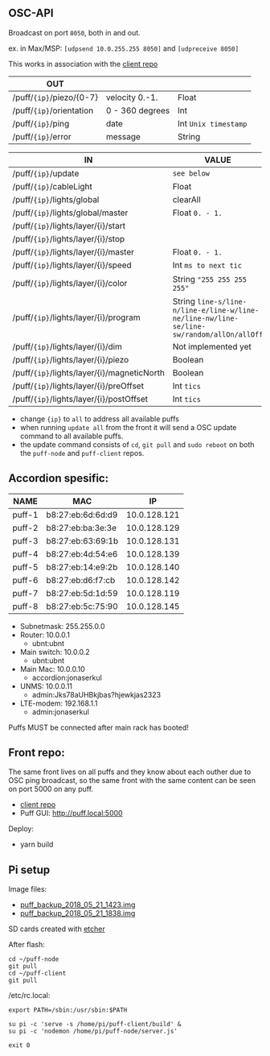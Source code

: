 ## OSC-API

Broadcast on port `8050`, both in and out.

ex. in Max/MSP: `[udpsend 10.0.255.255 8050]` and `[udpreceive 8050]`

This works in association with the [client repo](https://github.com/jonasbarsten/puff-client)

|OUT|||
|---|---|---|
|/puff/`{ip}`/piezo/{0-7}|velocity 0.-1.|Float|
|/puff/`{ip}`/orientation|0 - 360 degrees|Int|
|/puff/`{ip}`/ping|date|Int `Unix timestamp`|
|/puff/`{ip}`/error|message|String|

|IN|VALUE|DEFAULT|
|---|---|---|
|/puff/`{ip}`/update|`see below`|
|/puff/`{ip}`/cableLight|Float|
|/puff/`{ip}`/lights/global|clearAll|
|/puff/`{ip}`/lights/global/master|Float `0. - 1.`|1.|
|/puff/`{ip}`/lights/layer/{i}/start||false|
|/puff/`{ip}`/lights/layer/{i}/stop||true|
|/puff/`{ip}`/lights/layer/{i}/master|Float `0. - 1.`|1.|
|/puff/`{ip}`/lights/layer/{i}/speed|Int `ms to next tic`|500|
|/puff/`{ip}`/lights/layer/{i}/color|String `"255 255 255 255"`|10 10 10 10|
|/puff/`{ip}`/lights/layer/{i}/program|String `line-s/line-n/line-e/line-w/line-ne/line-nw/line-se/line-sw/random/allOn/allOff`|line-s|
|/puff/`{ip}`/lights/layer/{i}/dim|Not implemented yet|??|
|/puff/`{ip}`/lights/layer/{i}/piezo|Boolean|false|
|/puff/`{ip}`/lights/layer/{i}/magneticNorth|Boolean|false|
|/puff/`{ip}`/lights/layer/{i}/preOffset|Int `tics`|0|
|/puff/`{ip}`/lights/layer/{i}/postOffset|Int `tics`|0|

* change `{ip}` to `all` to address all available puffs
* when running `update all` from the front it will send a OSC update command to all available puffs.
* the update command consists of `cd`, `git pull` and `sudo reboot` on both the `puff-node` and `puff-client` repos.

## Accordion spesific:

|NAME|MAC|IP|
|---|---|---|
|puff-1|b8:27:eb:6d:6d:d9|10.0.128.121|
|puff-2|b8:27:eb:ba:3e:3e|10.0.128.129|
|puff-3|b8:27:eb:63:69:1b|10.0.128.131|
|puff-4|b8:27:eb:4d:54:e6|10.0.128.139|
|puff-5|b8:27:eb:14:e9:2b|10.0.128.140|
|puff-6|b8:27:eb:d6:f7:cb|10.0.128.142|
|puff-7|b8:27:eb:5d:1d:59|10.0.128.119|
|puff-8|b8:27:eb:5c:75:90|10.0.128.145|

* Subnetmask: 255.255.0.0
* Router: 10.0.0.1
	* ubnt:ubnt
* Main switch: 10.0.0.2
	* ubnt:ubnt
* Main Mac: 10.0.0.10
	* accordion:jonaserkul
* UNMS: 10.0.0.11
	* admin:Jks78aUHBkjbas?hjewkjas2323
* LTE-modem: 192.168.1.1
	* admin:jonaserkul

Puffs MUST be connected after main rack has booted!

## Front repo:

The same front lives on all puffs and they know about each outher due to OSC ping broadcast, so the same front with the same content can be seen on port 5000 on any puff. 

* [client repo](https://github.com/jonasbarsten/puff-client)
* Puff GUI: http://puff.local:5000

Deploy:

* yarn build

## Pi setup

Image files:

* [puff_backup_2018_05_21_1423.img](https://www.dropbox.com/s/n3zod5omfpd9moo/puff_backup_2018_05_21_1423.img?dl=0)
* [puff_backup_2018_05_21_1838.img](https://www.dropbox.com/s/sloj5mbn8rh5ccp/puff_backup_2018_05_21_1838.img?dl=0)

SD cards created with [etcher](https://etcher.io/)

After flash:

```
cd ~/puff-node
git pull
cd ~/puff-client
git pull
```

/etc/rc.local:

```
export PATH=/sbin:/usr/sbin:$PATH

su pi -c 'serve -s /home/pi/puff-client/build' &
su pi -c 'nodemon /home/pi/puff-node/server.js'

exit 0
```